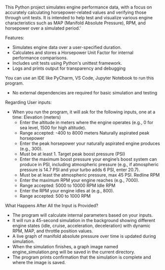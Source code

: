 This Python project simulates engine performance data, with a focus on accurately calculating horsepower-related values and verifying those through unit tests. 
It is intended to help test and visualize various engine characteristics such as MAP (Manifold Absolute Pressure), RPM, and horsepower over a simulated period.'

Features:
- Simulates engine data over a user-specified duration.
- Calculates and stores a Horsepower Unit Factor for internal performance comparisons.
- Includes unit tests using Python's unittest framework.
- Logs and prints output for transparency and debugging

You can use an IDE like PyCharm, VS Code, Jupyter Notebook to run this program.
- No external dependencies are required for basic simulation and testing

Regarding User inputs:
- When you run the program, it will ask for the following inputs, one at a time:
    Elevation (meters)
    - Enter the altitude in meters where the engine operates (e.g., 0 for sea level, 1500 for high altitude).
    - Range accepted: -400 to 8000 meters
    Naturally aspirated peak horsepower
    - Enter the peak horsepower your naturally aspirated engine produces (e.g., 300).
    - Must be at least 1.
    Target peak boost pressure (PSI)
    - Enter the maximum boost pressure your engine’s boost system can produce in PSI, including atmospheric pressure (e.g., if atmospheric pressure is 14.7 PSI and        your turbo adds 6 PSI, enter 20.7).
   -  Must be at least the atmospheric pressure, max 45 PSI.
    Redline RPM
    - Enter the maximum RPM your engine reaches (e.g., 7000).
    - Range accepted: 5000 to 10000 RPM
    Idle RPM
    - Enter the RPM your engine idles at (e.g., 800).
    - Range accepted: 500 to 1000 RPM
 
What Happens After All the Input is Provided?
- The program will calculate internal parameters based on your inputs.
- It will run a 45-second simulation in the background showing different engine states
  (idle, cruise, acceleration, deceleration) with dynamic RPM, MAP, and throttle position values.
- A live graph of manifold absolute pressure over time is updated during simulation.
- When the simulation finishes, a graph image named engine_simulation.png will be saved in the current directory.
- The program prints confirmation that the simulation is complete and where the image is saved.


